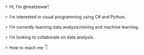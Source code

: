 
<br> ✧ Hi, I’m @realizewar!                                             </br>
<br> ✧ I’m interested in visual programming using C# and Python.         </br>
<br> ✧ I’m currently learning data analysis/mining and machine learning. </br>
<br> ✧ I’m looking to collaborate on data analysis.                      </br>
<br> ✧ How to reach me 👇    <a href ="https://realizewar.com/" title = "realizewar">                                            </br>


